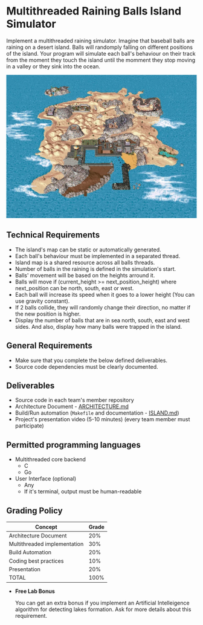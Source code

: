 Multithreaded Raining Balls Island Simulator
============================================

Implement a multithreaded raining simulator. Imagine that baseball balls are raining on a desert island.
Balls will randomply falling on different positions of the island. Your program will simulate each ball's
behaviour on their track from the moment they touch the island until the momment they stop moving in a valley
or they sink into the ocean.

![Ranning Balls Island](island.png)

Technical Requirements
----------------------
- The island's map can be static or automatically generated.
- Each ball's behaviour must be implemented in a separated thread.
- Island map is a shared resource across all balls threads.
- Number of balls in the raining is defined in the simulation's start.
- Balls' movement will be based on the heights arround it.
- Balls will move if (current_height >= next_position_height) where next_position can be north, south, east or west.
- Each ball will increase its speed when it goes to a lower height (You can use gravity constant).
- If 2 balls collide, they will randomly change their direction, no matter if the new position is higher.
- Display the number of balls that are in sea north, south, east and west sides. And also, display how many balls
were trapped in the island.

General Requirements
--------------------
- Make sure that you complete the below defined deliverables.
- Source code dependencies must be clearly documented.

Deliverables
------------
- Source code in each team's member repository
- Architecture Document - [ARCHITECTURE.md](ARCHITECTURE.md)
- Build/Run automation (`Makefile` and documentation - [ISLAND.md](ISLAND.md))
- Project's presentation video (5-10 minutes) (every team member must participate)


Permitted programming languages
-------------------------------
- Multithreaded core backend
  - C
  - Go
- User Interface (optional)
  - Any
  - If it's terminal, output must be human-readable


Grading Policy
--------------
| Concept                      | Grade |
|------------------------------|-------|
| Architecture Document        | 20%   |
| Multithreaded implementation | 30%   |
| Build Automation             | 20%   |
| Coding best practices        | 10%   |
| Presentation                 | 20%   |
| TOTAL                        | 100%  |

- **Free Lab Bonus**

  You can get an extra bonus if you implement an Artificial Intelleigence algorithm for detecting lakes formation.
  Ask for more details about this requirement.